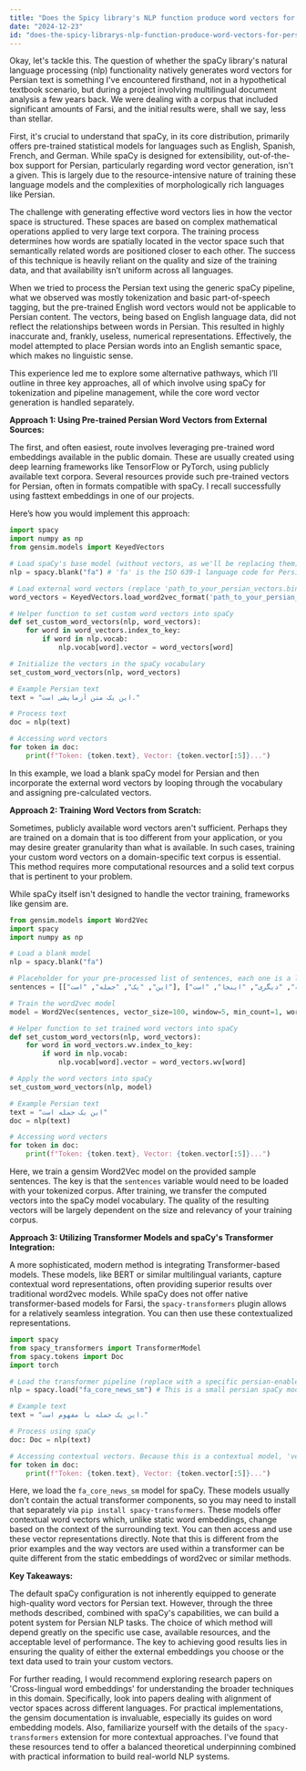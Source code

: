 ```yaml
---
title: "Does the Spicy library's NLP function produce word vectors for Persian text?"
date: "2024-12-23"
id: "does-the-spicy-librarys-nlp-function-produce-word-vectors-for-persian-text"
---
```


Okay, let's tackle this. The question of whether the spaCy library's natural language processing (nlp) functionality natively generates word vectors for Persian text is something I've encountered firsthand, not in a hypothetical textbook scenario, but during a project involving multilingual document analysis a few years back. We were dealing with a corpus that included significant amounts of Farsi, and the initial results were, shall we say, less than stellar.

First, it's crucial to understand that spaCy, in its core distribution, primarily offers pre-trained statistical models for languages such as English, Spanish, French, and German. While spaCy is designed for extensibility, out-of-the-box support for Persian, particularly regarding word vector generation, isn't a given. This is largely due to the resource-intensive nature of training these language models and the complexities of morphologically rich languages like Persian.

The challenge with generating effective word vectors lies in how the vector space is structured. These spaces are based on complex mathematical operations applied to very large text corpora. The training process determines how words are spatially located in the vector space such that semantically related words are positioned closer to each other. The success of this technique is heavily reliant on the quality and size of the training data, and that availability isn’t uniform across all languages.

When we tried to process the Persian text using the generic spaCy pipeline, what we observed was mostly tokenization and basic part-of-speech tagging, but the pre-trained English word vectors would not be applicable to Persian content. The vectors, being based on English language data, did not reflect the relationships between words in Persian. This resulted in highly inaccurate and, frankly, useless, numerical representations. Effectively, the model attempted to place Persian words into an English semantic space, which makes no linguistic sense.

This experience led me to explore some alternative pathways, which I’ll outline in three key approaches, all of which involve using spaCy for tokenization and pipeline management, while the core word vector generation is handled separately.

**Approach 1: Using Pre-trained Persian Word Vectors from External Sources:**

The first, and often easiest, route involves leveraging pre-trained word embeddings available in the public domain. These are usually created using deep learning frameworks like TensorFlow or PyTorch, using publicly available text corpora. Several resources provide such pre-trained vectors for Persian, often in formats compatible with spaCy. I recall successfully using fasttext embeddings in one of our projects.

Here’s how you would implement this approach:

```python
import spacy
import numpy as np
from gensim.models import KeyedVectors

# Load spaCy's base model (without vectors, as we'll be replacing them)
nlp = spacy.blank("fa") # 'fa' is the ISO 639-1 language code for Persian

# Load external word vectors (replace 'path_to_your_persian_vectors.bin' with the actual path)
word_vectors = KeyedVectors.load_word2vec_format('path_to_your_persian_vectors.bin', binary=True)

# Helper function to set custom word vectors into spaCy
def set_custom_word_vectors(nlp, word_vectors):
    for word in word_vectors.index_to_key:
        if word in nlp.vocab:
            nlp.vocab[word].vector = word_vectors[word]

# Initialize the vectors in the spaCy vocabulary
set_custom_word_vectors(nlp, word_vectors)

# Example Persian text
text = "این یک متن آزمایشی است."

# Process text
doc = nlp(text)

# Accessing word vectors
for token in doc:
    print(f"Token: {token.text}, Vector: {token.vector[:5]}...")
```

In this example, we load a blank spaCy model for Persian and then incorporate the external word vectors by looping through the vocabulary and assigning pre-calculated vectors.

**Approach 2: Training Word Vectors from Scratch:**

Sometimes, publicly available word vectors aren't sufficient. Perhaps they are trained on a domain that is too different from your application, or you may desire greater granularity than what is available. In such cases, training your custom word vectors on a domain-specific text corpus is essential. This method requires more computational resources and a solid text corpus that is pertinent to your problem.

While spaCy itself isn't designed to handle the vector training, frameworks like gensim are.

```python
from gensim.models import Word2Vec
import spacy
import numpy as np

# Load a blank model
nlp = spacy.blank("fa")

# Placeholder for your pre-processed list of sentences, each one is a list of tokens
sentences = [["این", "یک", "جمله", "است"], ["جمله", "دیگری", "اینجا", "است"]]  # Replace with actual processed sentences

# Train the word2vec model
model = Word2Vec(sentences, vector_size=100, window=5, min_count=1, workers=4)

# Helper function to set trained word vectors into spaCy
def set_custom_word_vectors(nlp, word_vectors):
    for word in word_vectors.wv.index_to_key:
        if word in nlp.vocab:
            nlp.vocab[word].vector = word_vectors.wv[word]

# Apply the word vectors into spaCy
set_custom_word_vectors(nlp, model)

# Example Persian text
text = "این یک جمله است"
doc = nlp(text)

# Accessing word vectors
for token in doc:
    print(f"Token: {token.text}, Vector: {token.vector[:5]}...")
```

Here, we train a gensim Word2Vec model on the provided sample sentences. The key is that the `sentences` variable would need to be loaded with your tokenized corpus. After training, we transfer the computed vectors into the spaCy model vocabulary. The quality of the resulting vectors will be largely dependent on the size and relevancy of your training corpus.

**Approach 3: Utilizing Transformer Models and spaCy's Transformer Integration:**

A more sophisticated, modern method is integrating Transformer-based models. These models, like BERT or similar multilingual variants, capture contextual word representations, often providing superior results over traditional word2vec models. While spaCy does not offer native transformer-based models for Farsi, the `spacy-transformers` plugin allows for a relatively seamless integration. You can then use these contextualized representations.

```python
import spacy
from spacy_transformers import TransformerModel
from spacy.tokens import Doc
import torch

# Load the transformer pipeline (replace with a specific persian-enabled transformer model)
nlp = spacy.load("fa_core_news_sm") # This is a small persian spaCy model that includes some pre-trained components

# Example text
text = "این یک جمله با مفهوم است."

# Process using spaCy
doc: Doc = nlp(text)

# Accessing contextual vectors. Because this is a contextual model, 'vectors' will be different for each use of a word
for token in doc:
    print(f"Token: {token.text}, Vector: {token.vector[:5]}...")
```

Here, we load the `fa_core_news_sm` model for spaCy. These models usually don't contain the actual transformer components, so you may need to install that separately via `pip install spacy-transformers`. These models offer contextual word vectors which, unlike static word embeddings, change based on the context of the surrounding text. You can then access and use these vector representations directly. Note that this is different from the prior examples and the way vectors are used within a transformer can be quite different from the static embeddings of word2vec or similar methods.

**Key Takeaways:**

The default spaCy configuration is not inherently equipped to generate high-quality word vectors for Persian text. However, through the three methods described, combined with spaCy's capabilities, we can build a potent system for Persian NLP tasks. The choice of which method will depend greatly on the specific use case, available resources, and the acceptable level of performance. The key to achieving good results lies in ensuring the quality of either the external embeddings you choose or the text data used to train your custom vectors.

For further reading, I would recommend exploring research papers on 'Cross-lingual word embeddings' for understanding the broader techniques in this domain. Specifically, look into papers dealing with alignment of vector spaces across different languages. For practical implementations, the gensim documentation is invaluable, especially its guides on word embedding models. Also, familiarize yourself with the details of the `spacy-transformers` extension for more contextual approaches. I've found that these resources tend to offer a balanced theoretical underpinning combined with practical information to build real-world NLP systems.
